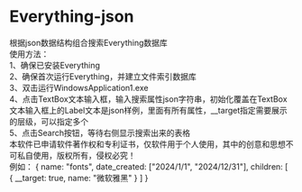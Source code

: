 # Everything-json<br>
根据json数据结构组合搜索Everything数据库<br>
使用方法：<br>
1、确保已安装Everything<br>
2、确保首次运行Everything，并建立文件索引数据库<br>
3、双击运行WindowsApplication1.exe<br>
4、点击TextBox文本输入框，输入搜索属性json字符串，初始化覆盖在TextBox文本输入框上的Label文本是json样例，里面有所有属性，__target指定需要展示的层级，可以指定多个<br>
5、点击Search按钮，等待右侧显示搜索出来的表格<br>
本软件已申请软件著作权和专利证书，仅软件用于个人使用，其中的创意和思想不可私自使用，版权所有，侵权必究！<br>
例如：
{
  name: "fonts",
  date_created: ["2024/1/1", "2024/12/31"],
  children: [
    {
      __target: true,
      name: "微软雅黑"
    }
  ]
}
